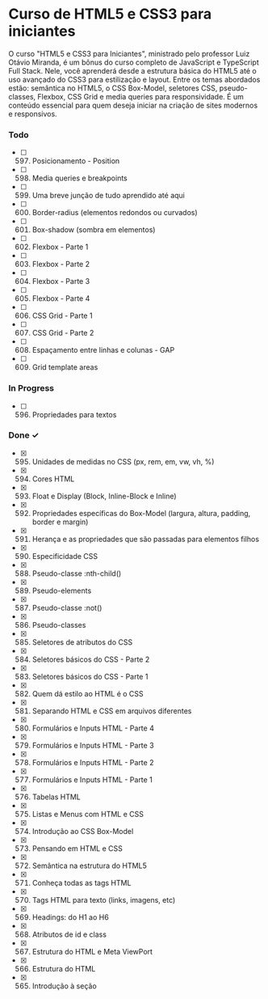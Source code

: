 # Curso de HTML5 e CSS3 para iniciantes

O curso "HTML5 e CSS3 para Iniciantes", ministrado pelo professor Luiz Otávio Miranda, é um bônus do curso completo de JavaScript e TypeScript Full Stack. Nele, você aprenderá desde a estrutura básica do HTML5 até o uso avançado do CSS3 para estilização e layout. Entre os temas abordados estão: semântica no HTML5, o CSS Box-Model, seletores CSS, pseudo-classes, Flexbox, CSS Grid e media queries para responsividade. É um conteúdo essencial para quem deseja iniciar na criação de sites modernos e responsivos.


### Todo

- [ ] 597. Posicionamento - Position  
- [ ] 598. Media queries e breakpoints  
- [ ] 599. Uma breve junção de tudo aprendido até aqui  
- [ ] 600. Border-radius (elementos redondos ou curvados)  
- [ ] 601. Box-shadow (sombra em elementos)  
- [ ] 602. Flexbox - Parte 1  
- [ ] 603. Flexbox - Parte 2  
- [ ] 604. Flexbox - Parte 3  
- [ ] 605. Flexbox - Parte 4  
- [ ] 606. CSS Grid - Parte 1  
- [ ] 607. CSS Grid - Parte 2  
- [ ] 608. Espaçamento entre linhas e colunas - GAP  
- [ ] 609. Grid template areas  

### In Progress

- [ ] 596. Propriedades para textos  

### Done ✓

- [x] 595. Unidades de medidas no CSS (px, rem, em, vw, vh, %)  
- [x] 594. Cores HTML  
- [x] 593. Float e Display (Block, Inline-Block e Inline)  
- [x] 592. Propriedades específicas do Box-Model (largura, altura, padding, border e margin)  
- [x] 591. Herança e as propriedades que são passadas para elementos filhos  
- [x] 590. Especificidade CSS  
- [x] 588. Pseudo-classe :nth-child()  
- [x] 589. Pseudo-elements  
- [x] 587. Pseudo-classe :not()  
- [x] 586. Pseudo-classes  
- [x] 585. Seletores de atributos do CSS  
- [x] 584. Seletores básicos do CSS - Parte 2  
- [x] 583. Seletores básicos do CSS - Parte 1  
- [x] 582. Quem dá estilo ao HTML é o CSS  
- [x] 581. Separando HTML e CSS em arquivos diferentes  
- [x] 580. Formulários e Inputs HTML - Parte 4  
- [x] 579. Formulários e Inputs HTML - Parte 3  
- [x] 578. Formulários e Inputs HTML - Parte 2  
- [x] 577. Formulários e Inputs HTML - Parte 1  
- [x] 576. Tabelas HTML  
- [x] 575. Listas e Menus com HTML e CSS  
- [x] 574. Introdução ao CSS Box-Model  
- [x] 573. Pensando em HTML e CSS  
- [x] 572. Semântica na estrutura do HTML5  
- [x] 571. Conheça todas as tags HTML  
- [x] 570. Tags HTML para texto (links, imagens, etc)  
- [x] 569. Headings: do H1 ao H6  
- [x] 568. Atributos de id e class  
- [x] 567. Estrutura do HTML e Meta ViewPort  
- [x] 566. Estrutura do HTML  
- [x] 565. Introdução à seção  

